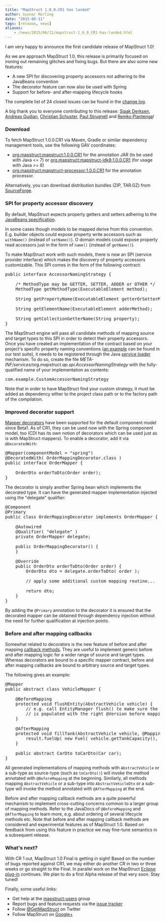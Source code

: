 ```yaml
---
title: "MapStruct 1.0.0.CR1 has landed"
author: Gunnar Morling
date: "2015-06-11"
tags: [release, news]
aliases:
    - /news/2015/06/11/mapstruct-1_0_0_CR1-has-landed.html
---
```


I am very happy to announce the first candidate release of MapStruct 1.0!

As we are approach MapStruct 1.0, this release is primarily focused on ironing out remaining glitches and fixing bugs. But there are also some new features:

* A new SPI for discovering property accessors not adhering to the JavaBeans convention
* The decorator feature can now also be used with Spring
* Support for before- and after-mapping lifecycle hooks

The complete list of 24 closed issues can be found in the [change log](https://github.com/mapstruct/mapstruct/issues?q=milestone%3A1.0.0.CR1).

A big thank you to everyone contributing to this release: [Sjaak Derksen](https://github.com/sjaakd/), [Andreas Gudian](https://github.com/agudian), [Christian Schuster](https://github.com/chschu), [Paul Strugnell](https://github.com/ps-powa) and [Remko Plantenga](https://github.com/sonata82)!

### Download

To fetch MapStruct 1.0.0.CR1 via Maven, Gradle or similar dependency management tools, use the following GAV coordinates:

* [org.mapstruct:mapstruct:1.0.0.CR1](http://search.maven.org/#artifactdetails|org.mapstruct|mapstruct|1.0.0.CR1|jar) for the annotation JAR (to be used with Java <= 7) or [org.mapstruct:mapstruct-jdk8:1.0.0.CR1](http://search.maven.org/#artifactdetails|org.mapstruct|mapstruct-jdk8|1.0.0.CR1|jar) (for usage with Java >= 8)
* [org.mapstruct:mapstruct-processor:1.0.0.CR1](http://search.maven.org/#artifactdetails|org.mapstruct|mapstruct-processor|1.0.0.CR1|jar) for the annotation processor.

Alternatively, you can download distribution bundles (ZIP, TAR.GZ) from [SourceForge](http://sourceforge.net/projects/mapstruct/files/1.0.0.CR1/).

### SPI for property accessor discovery

By default, MapStruct expects property getters and setters adhering to the [JavaBeans specification](http://www.oracle.com/technetwork/java/javase/documentation/spec-136004.html).

In some cases though models to be mapped derive from this convention. E.g. builder objects could expose property write accessors such as `withName()` (instead of `setName()`). O domain models could expose property read accessors just in the form of `name()` (instead of `getName()`).

To make MapStruct work with such models, there is now an SPI (service provider interface) which makes the discovery of property accessors customizable. This SPI comes in the form of the following contract:

<pre class="prettyprint linenums">
public interface AccessorNamingStrategy {

    /* MethodType may be GETTER, SETTER, ADDER or OTHER */
    MethodType getMethodType(ExecutableElement method);

    String getPropertyName(ExecutableElement getterOrSetterMethod);

    String getElementName(ExecutableElement adderMethod);

    String getCollectionGetterName(String property);
}
</pre>

The MapStruct engine will pass all candidate methods of mapping source and target types to this SPI in order to detect their property accessors. Once you have created an implementation of the contract based on your project's specific property naming conventions ([an example](https://github.com/mapstruct/mapstruct/blob/master/integrationtest/src/test/resources/namingStrategyTest/strategy/src/main/java/org/mapstruct/itest/naming/CustomAccessorNamingStrategy.java) can be found in our test suite), it needs to be registered through the Java [service loader](http://docs.oracle.com/javase/8/docs/api/index.html?java/util/ServiceLoader.html) mechanism. To do so, create the file _META-INF/services/org.mapstruct.ap.spi.AccessorNamingStrategy_ with the fully-qualified name of your implementation as contents:

<pre class="prettyprint linenums">
com.example.CustomAccessorNamingStrategy
</pre>

Note that in order to have MapStruct find your custom strategy, it must be added as dependency either to the project class path or to the factory path of the compilation.

### Improved decorator support

[Mapper decorators](/documentation/#section-decorators) have been supported for the default component model since Beta1. As of CR1, they can be used now with the Spring component model, too (CDI has its own notion of decorators which can be used just as is with MapStruct mappers). To enable a decorator, add it via `@DecoratedWith`:

<pre class="prettyprint linenums">
@Mapper(componentModel = "spring")
@DecoratedWith( OrderMappingDecorator.class )
public interface OrderMapper {

    OrderDto orderToDto(Order order);
}
</pre>

The decorator is simply another Spring bean which implements the decorated type. It can have the generated mapper implementation injected using the "delegate" qualifier:

<pre class="prettyprint linenums">
@Component
@Primary
public class OrderMappingDecorator implements OrderMapper {

    @Autowired
    @Qualifier( "delegate" )
    private OrderMapper delegate;

    public OrderMappingDecorator() {
    }

    @Override
    public OrderDto orderToDto(Order order) {
        OrderDto dto = delegate.orderToDto( order );

        // apply some additional custom mapping routine...

        return dto;
    }
}
</pre>

By adding the `@Primary` annotation to the decorator it is ensured that the decorated mapper can be obtained through dependency injection without the need for further qualification at injection points.

### Before and after mapping callbacks

Somewhat related to decorators is the new feature of before and after mapping [callback methods](/documentation#section-before-after). They are useful to implement generic before and after mapping logic for a wider range of source and target types. Whereas decorators are bound to a specific mapper contract, before and after mapping callbacks are bound to arbitrary source and target types.

The following gives an example:

<pre class="prettyprint linenums">
@Mapper
public abstract class VehicleMapper {

    @BeforeMapping
    protected void flushEntity(AbstractVehicle vehicle) {
        // e.g. call EntityManager flush() to make sure the entity
        // is populated with the right @Version before mapping it into the DTO
    }

    @AfterMapping
    protected void fillTank(AbstractVehicle vehicle, @MappingTarget AbstractVehicleDto result) {
        result.fuelUp( new Fuel( vehicle.getTankCapacity(), vehicle.getFuelType() ) );
    }

    public abstract CarDto toCarDto(Car car);
}
</pre>

All generated implementations of mapping methods with `AbstractVehicle` or a sub-type as source-type (such as `toCarDto()`) will invoke the method annotated with `@BeforeMapping` at the beginning. Similarly, all methods mapping `AbstractVehicle` or a sub-type into `AbstractVehicleDto` or a sub-type will invoke the method annotated with `@AfterMapping` at the end.

Before and after mapping callback methods are a quite powerful mechanism to implement cross-cutting concerns common to a larger group of mapping methods. Refer to the JavaDocs of `@BeforeMapping` and `@AfterMapping` to learn more, e.g. about ordering of several lifecycle methods etc. Note that before and after mapping callback methods are considered and experimental features as of MapStruct 1.0. Based on feedback from using this feature in practice we may fine-tune semantics in a subsequent release.

### What's next?

With CR 1 out, MapStruct 1.0 Final is getting in sight! Based on the number of bugs reported against CR1, we may either do another CR in two or three weeks or go straight to the Final. In parallel work on the MapStruct [Eclipse plug-in](https://github.com/mapstruct/mapstruct-eclipse) continues. We plan to do a first Alpha release of that very soon. Stay tuned!

Finally, some useful links:

* Get help at the [mapstruct-users](https://groups.google.com/forum/?fromgroups#!forum/mapstruct-users) group
* Report bugs and feature requests via the [issue tracker](https://github.com/mapstruct/mapstruct/issues)
* Follow [@GetMapStruct](https://twitter.com/GetMapStruct) on Twitter
* Follow MapStruct on [Google+](https://plus.google.com/u/0/118070742567787866481/posts)
